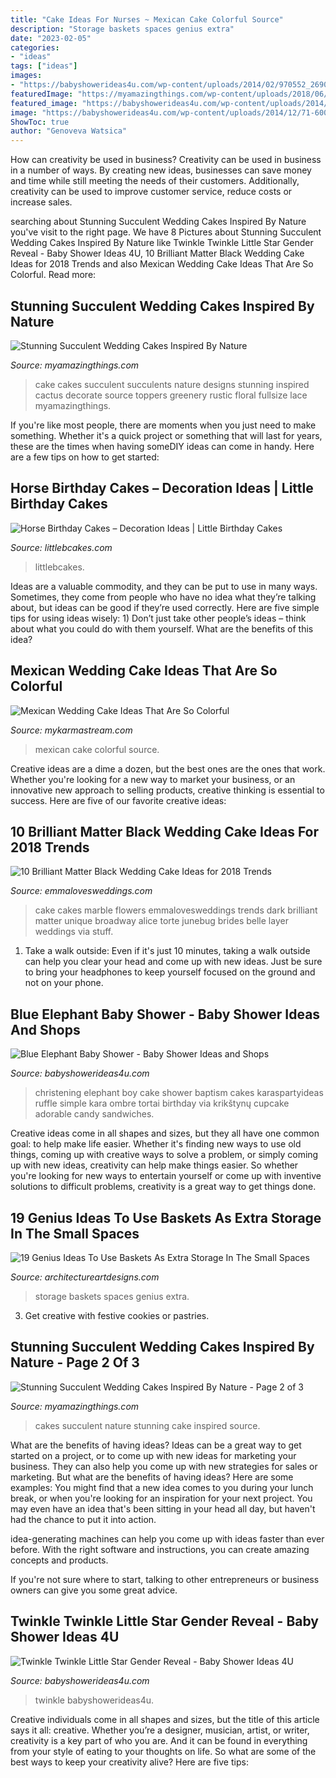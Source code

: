 ```yaml
---
title: "Cake Ideas For Nurses ~ Mexican Cake Colorful Source"
description: "Storage baskets spaces genius extra"
date: "2023-02-05"
categories:
- "ideas"
tags: ["ideas"]
images:
- "https://babyshowerideas4u.com/wp-content/uploads/2014/02/970552_269031876570197_1274620051_n_600x9071.jpg"
featuredImage: "https://myamazingthings.com/wp-content/uploads/2018/06/succulent-wedding-cake-7-.jpg"
featured_image: "https://babyshowerideas4u.com/wp-content/uploads/2014/02/970552_269031876570197_1274620051_n_600x9071.jpg"
image: "https://babyshowerideas4u.com/wp-content/uploads/2014/12/71-600x900.jpeg"
ShowToc: true
author: "Genoveva Watsica"
---
```



How can creativity be used in business?
Creativity can be used in business in a number of ways. By creating new ideas, businesses can save money and time while still meeting the needs of their customers. Additionally, creativity can be used to improve customer service, reduce costs or increase sales.

	

		
searching about Stunning Succulent Wedding Cakes Inspired By Nature you've visit to the right page. We have 8 Pictures about Stunning Succulent Wedding Cakes Inspired By Nature like Twinkle Twinkle Little Star Gender Reveal - Baby Shower Ideas 4U, 10 Brilliant Matter Black Wedding Cake Ideas for 2018 Trends and also Mexican Wedding Cake Ideas That Are So Colorful. Read more:
		
    
## Stunning Succulent Wedding Cakes Inspired By Nature

<img loading=lazy src="https://myamazingthings.com/wp-content/uploads/2018/06/bcd41e79cfb0c249185db374c345997b.jpg" onerror="this.onerror=null;this.src='https://tse4.mm.bing.net/th?id=OIP.M0hmqu6Du4BhGo-cdmQSUQHaLH&amp;pid=15.1';" alt="Stunning Succulent Wedding Cakes Inspired By Nature">

_Source: myamazingthings.com_

>cake cakes succulent succulents nature designs stunning inspired cactus decorate source toppers greenery rustic floral fullsize lace myamazingthings. 

	

If you're like most people, there are moments when you just need to make something. Whether it's a quick project or something that will last for years, these are the times when having someDIY ideas can come in handy. Here are a few tips on how to get started:

    
## Horse Birthday Cakes – Decoration Ideas | Little Birthday Cakes

<img loading=lazy src="https://www.littlebcakes.com/wp-content/uploads/2014/01/Horse-Cake-Pans-979x1024.jpg" onerror="this.onerror=null;this.src='https://tse4.mm.bing.net/th?id=OIP.EARBQDKpubOpPZ_QUsGMewHaHv&amp;pid=15.1';" alt="Horse Birthday Cakes – Decoration Ideas | Little Birthday Cakes">

_Source: littlebcakes.com_

>littlebcakes. 

	

Ideas are a valuable commodity, and they can be put to use in many ways. Sometimes, they come from people who have no idea what they’re talking about, but ideas can be good if they’re used correctly. Here are five simple tips for using ideas wisely: 1) Don’t just take other people’s ideas – think about what you could do with them yourself. What are the benefits of this idea?

    
## Mexican Wedding Cake Ideas That Are So Colorful

<img loading=lazy src="https://mykarmastream.com/wp-content/uploads/2018/07/mexican-wedding-cake-11-.jpg" onerror="this.onerror=null;this.src='https://tse4.mm.bing.net/th?id=OIP.M3el05Atzvm4GrmCENy6nQHaLH&amp;pid=15.1';" alt="Mexican Wedding Cake Ideas That Are So Colorful">

_Source: mykarmastream.com_

>mexican cake colorful source. 

	

Creative ideas are a dime a dozen, but the best ones are the ones that work. Whether you're looking for a new way to market your business, or an innovative new approach to selling products, creative thinking is essential to success. Here are five of our favorite creative ideas:

    
## 10 Brilliant Matter Black Wedding Cake Ideas For 2018 Trends

<img loading=lazy src="http://emmalovesweddings.com/wp-content/uploads/2018/02/black-and-white-marble-wedding-cake-with-flowers.jpg" onerror="this.onerror=null;this.src='https://tse2.mm.bing.net/th?id=OIP.MBPVexX5ZUWRu2C6i99hAwHaLG&amp;pid=15.1';" alt="10 Brilliant Matter Black Wedding Cake Ideas for 2018 Trends">

_Source: emmalovesweddings.com_

>cake cakes marble flowers emmalovesweddings trends dark brilliant matter unique broadway alice torte junebug brides belle layer weddings via stuff. 

	

1. Take a walk outside: Even if it's just 10 minutes, taking a walk outside can help you clear your head and come up with new ideas. Just be sure to bring your headphones to keep yourself focused on the ground and not on your phone.

    
## Blue Elephant Baby Shower - Baby Shower Ideas And Shops

<img loading=lazy src="https://babyshowerideas4u.com/wp-content/uploads/2014/02/970552_269031876570197_1274620051_n_600x9071.jpg" onerror="this.onerror=null;this.src='https://tse3.mm.bing.net/th?id=OIP.s0owTJfVh2xzLpeQVEmQFgHaLM&amp;pid=15.1';" alt="Blue Elephant Baby Shower - Baby Shower Ideas and Shops">

_Source: babyshowerideas4u.com_

>christening elephant boy cake shower baptism cakes karaspartyideas ruffle simple kara ombre tortai birthday via krikštynų cupcake adorable candy sandwiches. 

	

Creative ideas come in all shapes and sizes, but they all have one common goal: to help make life easier. Whether it's finding new ways to use old things, coming up with creative ways to solve a problem, or simply coming up with new ideas, creativity can help make things easier. So whether you're looking for new ways to entertain yourself or come up with inventive solutions to difficult problems, creativity is a great way to get things done.

    
## 19 Genius Ideas To Use Baskets As Extra Storage In The Small Spaces

<img loading=lazy src="https://www.architectureartdesigns.com/wp-content/uploads/2016/05/2-1.jpg" onerror="this.onerror=null;this.src='https://tse1.mm.bing.net/th?id=OIP.uEDPJYSG4ZYLDebB-sm1hAHaK5&amp;pid=15.1';" alt="19 Genius Ideas To Use Baskets As Extra Storage In The Small Spaces">

_Source: architectureartdesigns.com_

>storage baskets spaces genius extra. 

	

3. Get creative with festive cookies or pastries.

    
## Stunning Succulent Wedding Cakes Inspired By Nature - Page 2 Of 3

<img loading=lazy src="https://myamazingthings.com/wp-content/uploads/2018/06/succulent-wedding-cake-7-.jpg" onerror="this.onerror=null;this.src='https://tse1.mm.bing.net/th?id=OIP.5hQp6bCSxsMS06B-zFSOnwHaLF&amp;pid=15.1';" alt="Stunning Succulent Wedding Cakes Inspired By Nature - Page 2 of 3">

_Source: myamazingthings.com_

>cakes succulent nature stunning cake inspired source. 

	

What are the benefits of having ideas?
Ideas can be a great way to get started on a project, or to come up with new ideas for marketing your business. They can also help you come up with new strategies for sales or marketing. But what are the benefits of having ideas? Here are some examples: 
You might find that a new idea comes to you during your lunch break, or when you're looking for an inspiration for your next project. You may even have an idea that's been sitting in your head all day, but haven't had the chance to put it into action. 

idea-generating machines can help you come up with ideas faster than ever before. With the right software and instructions, you can create amazing concepts and products. 

If you're not sure where to start, talking to other entrepreneurs or business owners can give you some great advice.

    
## Twinkle Twinkle Little Star Gender Reveal - Baby Shower Ideas 4U

<img loading=lazy src="https://babyshowerideas4u.com/wp-content/uploads/2014/12/71-600x900.jpeg" onerror="this.onerror=null;this.src='https://tse4.mm.bing.net/th?id=OIP.KuPQJKCRIKL2LTUZtOAxNQHaLH&amp;pid=15.1';" alt="Twinkle Twinkle Little Star Gender Reveal - Baby Shower Ideas 4U">

_Source: babyshowerideas4u.com_

>twinkle babyshowerideas4u. 

	

Creative individuals come in all shapes and sizes, but the title of this article says it all: creative. Whether you’re a designer, musician, artist, or writer, creativity is a key part of who you are. And it can be found in everything from your style of eating to your thoughts on life. So what are some of the best ways to keep your creativity alive? Here are five tips: 

